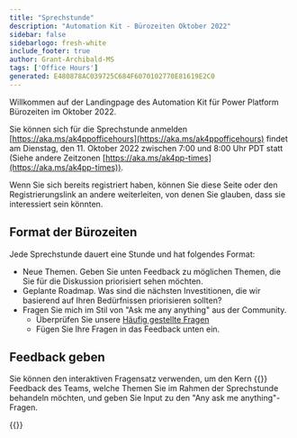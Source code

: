 ```yaml
---
title: "Sprechstunde"
description: "Automation Kit - Bürozeiten Oktober 2022"
sidebar: false
sidebarlogo: fresh-white
include_footer: true
author: Grant-Archibald-MS
tags: ['Office Hours']
generated: E480878AC039725C684F6070102770E81619E2C0
---
```


Willkommen auf der Landingpage des Automation Kit für Power Platform Bürozeiten im Oktober 2022.

Sie können sich für die Sprechstunde anmelden [https://aka.ms/ak4ppofficehours](https://aka.ms/ak4ppofficehours) findet am Dienstag, den 11. Oktober 2022 zwischen 7:00 und 8:00 Uhr PDT statt (Siehe andere Zeitzonen [https://aka.ms/ak4pp-times](https://aka.ms/ak4pp-times)).

Wenn Sie sich bereits registriert haben, können Sie diese Seite oder den Registrierungslink an andere weiterleiten, von denen Sie glauben, dass sie interessiert sein könnten.

## Format der Bürozeiten

Jede Sprechstunde dauert eine Stunde und hat folgendes Format:

- Neue Themen. Geben Sie unten Feedback zu möglichen Themen, die Sie für die Diskussion priorisiert sehen möchten.
- Geplante Roadmap. Was sind die nächsten Investitionen, die wir basierend auf Ihren Bedürfnissen priorisieren sollten?
- Fragen Sie mich im Stil von "Ask me any anything" aus der Community.
    - Überprüfen Sie unsere [Häufig gestellte Fragen](/de/frequently-asked-questions)
    - Fügen Sie Ihre Fragen in das Feedback unten ein.

## Feedback geben

Sie können den interaktiven Fragensatz verwenden, um den Kern {{<product-name>}} Feedback des Teams, welche Themen Sie im Rahmen der Sprechstunde behandeln möchten, und geben Sie Input zu den "Any ask me anything"-Fragen.

{{<questions name="/content/de/office-hours/october-2022.json" completed="Vielen Dank für Ihr Feedback" showNavigationButtons="false" locale="de">}}
